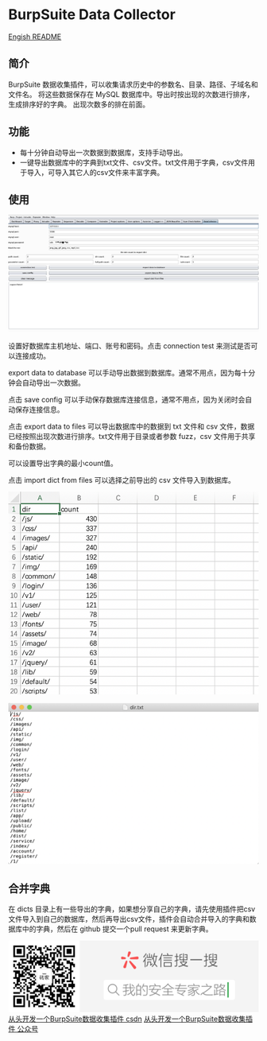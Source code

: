 #  BurpSuite Data Collector

[Engish README](README-en.md)


## 简介

BurpSuite 数据收集插件，可以收集请求历史中的参数名、目录、路径、子域名和文件名。
将这些数据保存在 MySQL 数据库中。导出时按出现的次数进行排序，生成排序好的字典。
出现次数多的排在前面。

## 功能

- 每十分钟自动导出一次数据到数据库，支持手动导出。
- 一键导出数据库中的字典到txt文件、csv文件。txt文件用于字典，csv文件用于导入，可导入其它人的csv文件来丰富字典。

## 使用

![usage](images/usage.png)

设置好数据库主机地址、端口、账号和密码。点击 connection test 来测试是否可以连接成功。

export data to database 可以手动导出数据到数据库。通常不用点，因为每十分钟会自动导出一次数据。

点击 save config 可以手动保存数据库连接信息，通常不用点，因为关闭时会自动保存连接信息。

点击 export data to files 可以导出数据库中的数据到 txt 文件和 csv 文件，数据已经按照出现次数进行排序。txt文件用于目录或者参数 fuzz，csv 文件用于共享和备份数据。

可以设置导出字典的最小count值。

点击 import dict from files 可以选择之前导出的 csv 文件导入到数据库。

![usage](images/dir_import.png)

![usage](images/dir.png)

## 合并字典

在 dicts 目录上有一些导出的字典，如果想分享自己的字典，请先使用插件把csv文件导入到自己的数据库，然后再导出csv文件，插件会自动合并导入的字典和数据库中的字典，然后在 github 提交一个pull request 来更新字典。

![我的安全专家之路](images/我的安全专家之路.png)
[从头开发一个BurpSuite数据收集插件 csdn](https://blog.csdn.net/qq_28205153/article/details/113831967) 
[从头开发一个BurpSuite数据收集插件 公众号](https://mp.weixin.qq.com/s?__biz=MzI5MTA1ODk5NQ==&tempkey=MTEwMF9jOVF0cVJoYVNqc2xEWncwNEduaU5sMlNERV9FbW4tSlJnbWVSbkxITmhPOVVuRkFGWTRudzNvWXJvWGNCQlRfMzNuR0R2dExQWERGYng3LVdSai1jLUJDcjhybHFfM3hfZlVJazd6WHFKN3V3SmhERHM0cUVKWUwzb1FJUkE3TENxdEZSQmRPUjc1V3FRd1NEOENUanZ0R284bFhuUG9Ic2tLVHF3fn4%3D&chksm=6c17275e5b60ae48c2bfe7ef69f31e556479bd6021c3465dd83ab5753e5a9a44334e75e986cd#rd)  

